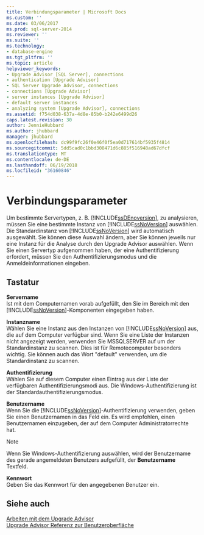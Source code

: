 ```yaml
---
title: Verbindungsparameter | Microsoft Docs
ms.custom: ''
ms.date: 03/06/2017
ms.prod: sql-server-2014
ms.reviewer: ''
ms.suite: ''
ms.technology:
- database-engine
ms.tgt_pltfrm: ''
ms.topic: article
helpviewer_keywords:
- Upgrade Advisor [SQL Server], connections
- authentication [Upgrade Advisor]
- SQL Server Upgrade Advisor, connections
- connections [Upgrade Advisor]
- server instances [Upgrade Advisor]
- default server instances
- analyzing system [Upgrade Advisor], connections
ms.assetid: f754d038-637a-4d8e-85b0-b242e6499d26
caps.latest.revision: 30
author: JennieHubbard
ms.author: jhubbard
manager: jhubbard
ms.openlocfilehash: dc99f9fc26f0e46f0f5ea0d717614bf5935f4814
ms.sourcegitcommit: 5dd5cad0c1bbd308471d6c885f516948ad67dfcf
ms.translationtype: MT
ms.contentlocale: de-DE
ms.lasthandoff: 06/19/2018
ms.locfileid: "36160846"
---
```

# <a name="connection-parameters"></a>Verbindungsparameter
  Um bestimmte Servertypen, z. B. [!INCLUDE[ssDEnoversion](../../includes/ssdenoversion-md.md)], zu analysieren, müssen Sie eine bestimmte Instanz von [!INCLUDE[ssNoVersion](../../includes/ssnoversion-md.md)] auswählen. Die Standardinstanz von [!INCLUDE[ssNoVersion](../../includes/ssnoversion-md.md)] wird automatisch ausgewählt. Sie können diese Auswahl ändern, aber Sie können jeweils nur eine Instanz für die Analyse durch den Upgrade Advisor auswählen. Wenn Sie einen Servertyp aufgenommen haben, der eine Authentifizierung erfordert, müssen Sie den Authentifizierungsmodus und die Anmeldeinformationen eingeben.  
  
## <a name="options"></a>Tastatur  
 **Servername**  
 Ist mit dem Computernamen vorab aufgefüllt, den Sie im Bereich mit den [!INCLUDE[ssNoVersion](../../includes/ssnoversion-md.md)]-Komponenten eingegeben haben.  
  
 **Instanzname**  
 Wählen Sie eine Instanz aus den Instanzen von [!INCLUDE[ssNoVersion](../../includes/ssnoversion-md.md)] aus, die auf dem Computer verfügbar sind. Wenn Sie eine Liste der Instanzen nicht angezeigt werden, verwenden Sie MSSQLSERVER auf um der Standardinstanz zu scannen. Dies ist für Remotecomputer besonders wichtig. Sie können auch das Wort "default" verwenden, um die Standardinstanz zu scannen.  
  
 **Authentifizierung**  
 Wählen Sie auf diesem Computer einen Eintrag aus der Liste der verfügbaren Authentifizierungsmodi aus. Die Windows-Authentifizierung ist der Standardauthentifizierungsmodus.  
  
 **Benutzername**  
 Wenn Sie die [!INCLUDE[ssNoVersion](../../includes/ssnoversion-md.md)]-Authentifizierung verwenden, geben Sie einen Benutzernamen in das Feld ein. Es wird empfohlen, einen Benutzernamen einzugeben, der auf dem Computer Administratorrechte hat.  
  
> [!NOTE]  
>  Wenn Sie Windows-Authentifizierung auswählen, wird der Benutzername des gerade angemeldeten Benutzers aufgefüllt, der **Benutzername** Textfeld.  
  
 **Kennwort**  
 Geben Sie das Kennwort für den angegebenen Benutzer ein.  
  
## <a name="see-also"></a>Siehe auch  
 [Arbeiten mit dem Upgrade Advisor](../../../2014/sql-server/install/working-with-upgrade-advisor.md)   
 [Upgrade Advisor Referenz zur Benutzeroberfläche](../../../2014/sql-server/install/upgrade-advisor-user-interface-reference.md)  
  
  